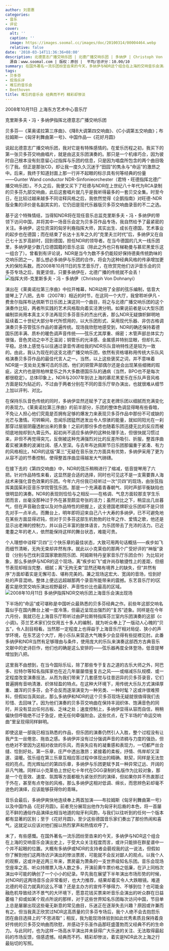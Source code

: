 ```yaml
---
author: 刘恩惠
categories:
- 音乐
- 评论
cover:
  alt: ''
  caption: ''
  image: https://images.soomal.cc/images/doc/20100314/00004464.webp
  relative: false
date: '2010-03-14T11:36:36+08:00'
description: 北德意志广播交响乐团 | 北德广播交响乐团 | 多纳伊 | Christoph Von Dohnanyi | 交响音乐会 | NDR |
  源自：www.soomal.com | 版权：原创 |  平均/总评分：10.00/10
summary: 在国外著名一流乐团纷至沓来的今天，多纳伊与NDR这个组合在上海的交响音乐会演出史上，于受大众关注程度而言，或许只能排在群星谱中一个并不起眼的位置。大概有多纳伊或NDR的支持者会藐视我的这一说法，但假如你了解到他们这两场访沪演出的惨淡票房，可能就不会反对鄙人的观点。以我个人的观察，这或许是近两三年来，票房最为萧条的一支……
tags:
- 贝多芬
- 现场乐评
- 难忘的音乐会
- Beethoven
title: 难忘的音乐会 经典而不朽 精彩却惨淡
---
```


2008年10月11日 上海东方艺术中心音乐厅



克里斯多夫・冯・多纳伊指挥北德意志广播交响乐团



贝多芬―《莱奥诺拉第三序曲》、《降B大调第四交响曲》、《C小调第五交响曲》；布拉姆斯―《匈牙利舞曲第一号》、中国作品―《花好月圆》





说起北德意志广播交响乐团，我对它是有特殊感情的。在爱乐历程之初，我买下的第一张贝多芬交响曲唱片，就是由这支乐团演奏的。那只是一个机缘巧合，因为彼时自己根本没有刻意留心过指挥与乐团的信息，只是因为唱盘所包含的两个曲目吸引了我。但正是那张CD，却让我一度久久沉迷于“田园”的隽永与“命运”的激昂之中。后来，我终于知道封面上那一行并不起眼的标示具有何等经典的份量――Gunter Wand conductor NDR-Sinfonieorchester（君特・旺德指挥北德广播交响乐团）。不久之后，我便又买下了旺德与NDR在上世纪八十年代为RCA录制的贝多芬九部交响曲，此后这套唱片就几乎是我听得最多的一套贝交全集。时至今日，在比较过越来越多不同诠释风格之后，我依然觉得《企鹅指南》对旺德-NDR版全集的评价是名副其实的，它仍旧是现代乐器版贝多芬交响曲录音的不二之选。 

基于这个特殊情结，当得知NDR将在现任音乐总监克里斯多夫・冯・多纳伊的带领下访问中国，并将其中一场音乐会定为贝多芬作品专场，我自然给予了最紧密的关注。多纳伊，这位资深的匈牙利裔指挥大师，其实出生、成长在德国，艺术事业的起步也在德国；而在结束了长达十五年之久的“克里夫兰时代”后，多纳伊又在自己七十五岁高龄时，回到德国，担任NDR的领导者。在当今德国的几大一线乐团里，多纳伊是少数几位德国籍的音乐总监（除此之外也只有梯勒曼与慕尼黑爱乐这一组合了）。曾看到有评论说，NDR是当今为数不多仍能较好保持德奥传统韵味的交响乐团之一，那么想必多纳伊与乐团的合作，将会为这种经典风格的传承增加更大的保险系数。而2008年10月11日的东艺音乐厅，在欣赏完他们访沪音乐会的贝多芬专场之后，我更坚信，只要多纳伊在，北德广播的传统就不会丢！
![指挥大师-克里斯多夫・冯・多纳伊（Christoph Von Dohnanyi）](https://images.soomal.cc/images/doc/20100314/00004463.webp)





演出在《莱奥诺拉第三序曲》中拉开帷幕，NDR动用了全部的弦乐编制，低音大提琴上了八把。去年（2007年）相近的时节，在这同一个大厅，我曾聆听伊凡・费舍尔指挥布达佩斯节日乐团上演这同一个曲目，将之与北德广播交响乐团的这个演奏作比较，两者所实践的艺术风格取向着实泾渭分明。如果说前者是以大型乐团编制崇尚用本真主义手法再现贝多芬音乐的杰出代表，那么NDR无疑旗帜鲜明地延续着二十世纪大部分年代所惯用的，以大乐团形式、采用现代乐器、非仿古格调演奏贝多芬管弦乐作品的普遍传统。现场我欣慰地感受到，NDR的确还保持着德国乐团丰满、质朴的暖色调声音传统――弦乐尤其厚重、绵密；木管声部总体实力很强，音色灵动之中不乏温润；铜管乐的光泽感、金属感并特别显眼，但却扎实、平稳。总体上感觉与以往通过录音传递给我的NDR乐队音响特性还是较为一致的。由此，我认为现在的这支北德广播交响乐团，依然有资格堪称用传统大乐队风格演奏贝多芬作品的最佳代言人之一。当然，以上这些褒奖之词，并不意味着NDR是一支处处无懈可击的乐团，他们的铜管声部偶尔还是会出现某些细微的瑕疵，这大约也是除柏林爱乐之外大多数德国乐队的通病（当然，BPO也不是每次都很稳定）。总体印象上，NDR与2007年到访上海的慕尼黑爱乐在乐队声音风格方面是较为贴近的，不过由于两者分别在不同的音乐厅举办演出，也就很难从细节上加以评判、对比。 

在保持乐队音色传统的同时，多纳伊显然还赋予了这支老牌乐团以细腻而充满变化的表现力。《莱奥诺拉第三序曲》的前半部分，乐团的整体色调显得略有些昏暗，不免让人担心他们究竟是否拥有足够的爆发力来表现贝多芬作品中那份不可或缺的光芒与激情。可转瞬间，忽闻乐团猛然迸发出令人惊骇的能量，就如同阳光在一刹那穿过层层阴霾透射出来的景象！之前的那份多虑也随着乐团迅捷无比的反应而被彻底地抛却到九霄云外。起初尚不适应多纳伊的这种处理手法，但很快就习惯过来，非但不再觉得突兀，反倒被这种充满强烈对比的反差所吸引、折服，整首序曲着实被演奏的波澜壮阔、感人至深。与去年布达佩斯节日乐团那偏重于紧凑、有力的风格相比，NDR的这版“莱三”无疑在音乐张力方面具有优势，多纳伊采用了更为从容不迫的节奏控制，使得整首序曲显得越发大气磅礴。 

在接下去的《第四交响曲》中，NDR的弦乐稍稍进行了缩减，低音提琴用了六把。针对作品特性来看，这显然是合适的选择，同时也可见这不是一支需要靠人海战术来强化音色效果的乐团。今年六月份我已经听过一次“贝四”的现场，由张弦指挥美国茱利亚音乐学院管弦乐团。那是一个充满着青春朝气、同时声部平衡缺陷也很明显的演奏。NDR的表现则恰恰与之相反――在格调、气息方面较那支学生乐团而言，丝毫没那种过于外在甚至颇显夸张的活力；虽然对比之下，稍显出几丝暮气，但在声音融合度以及对作品特性的把握上，这支德国老牌职业乐团却不是只领先对手一点半点。而舞台上，明年即将迎来自己八十大寿的多纳伊，已不可避免地在某些方面显得迟钝，但对于贝多芬这部生机勃勃的壮年之作、爱情之歌，他还是显示出老辣的控制力，并以自己丰富的肢体语言，为乐团带去了充沛的活力。已近耄耋之年的老人，依然能保持这样的舞台状态，难能可贵。 

个人理想中诠释“贝四”三个快乐章的最佳状态，大致可用两句话概括――疾步如飞而细节清晰，无拘无束却井然有序。就此以小克莱伯的那两个广受好评的“神版”录音（分别与巴伐利亚国家歌剧院乐团、阿姆斯特丹皇家音乐厅乐团合作）为比较对象，那么多纳伊与NDR的这个现场，离“疾步如飞”或许尚存敏捷性上的差距，但细节表现却相当完整、细腻；离“无拘无束”显然还略有境界上的缺失，但“井然有序”方面却着实是无懈可击、堪称完美的。兼之现场这宏大、宽阔的音场，恰到好处的声音混响，整体上便远远超越那两个录音所能带来的震撼。东艺音乐厅的I区着实是欣赏交响乐演出视野最好、声音性价比也最高的区域。 
![2008年10月11日 多纳伊指挥NDR交响乐团上海音乐会演出现场](https://images.soomal.cc/images/doc/20100314/00004464.webp)





下半场的“命运”或可堪称是中国听众最熟悉的贝多芬经典之作。前些年这部交响名篇似乎在国内舞台上被一度冷落，但最近呈现出强烈的“复苏”迹象。同样是在今年六月份，我就已在上海音乐厅聆听过由萨拉斯特指挥芬兰室内乐团演奏的这部《c小调》。芬兰艺术家们仅仅用五十多人的编制，就为听众奉上了一版动人心魄的“贝五”，令人刮目相看。当然那一定程度上也得益于上海音乐厅相对局促、狭小的声学环境，在东艺这个大厅，用小乐队来营造大气魄多少会显得有些捉襟见肘。此番多纳伊和NDR当然有足够理由与条件，使用庞大的乐队来演奏这部西方古典音乐文献中的史诗巨作，他们也的确是这么安排的――弦乐器再度全体登场，低音提琴增加到八把。 

这里我不由想到，在当今国际乐坛，除了那些专于复古之道的古乐大师之外，阿巴多、拉特尔等知名指挥家也在近几年屡屡借鉴复古之风――或缩减乐队规模、或一定程度改变演奏技法，从而为我们带来了几套感觉与往昔迥异的贝多芬录音，它们普遍拥有音响清澈、织体轻盈的特点。在这种大环境下，用传统大乐队方式演绎厚重、雄浑的贝多芬，会不会反而逐渐演变为一种另类、一种时髦？这或许很难预料，但假如当真如此，那么多纳伊和NDR的这个贝多芬现场无疑就很值得我们去珍惜、去回味了。因为他们演奏的贝多芬交响曲在保持丰润织体、饱满音色的同时，并没有显出任何古板、乏味之处；速度控制上，多纳伊显得从容而自信，稍稍偏快但呼吸绝不过于急促，绝无任何牵强附会。这些优点，在下半场的“命运交响曲”里呈现得同样鲜明。 

即使这是一部我已相当熟悉的作品，但乐团的演奏仍然引人入胜，整个过程没有让我产生一丝倦怠、拖沓之感。多纳伊并没有过分强调声音的浓稠与力度的强劲，但也绝对不曾因为这相对收敛的乐风，而丧失应有的凝重感和表现力，一切都严丝合缝、恰到好处。第一乐章，庄严中透出激昂；紧接着的柔板，抒情、伟岸却又深邃、温暖。弦乐组在第三乐章互相应答过程中体现出的精确、默契，同样是无法忽视的亮点。而光辉灿烂的第四乐章，多纳伊与乐团更赋予其一种异常辽远、开阔的非凡气魄。同样以小克莱伯上世纪七十年代在DGG录制的名版作为比较对象，那是一个在音效、速度、氛围等方面都极为紧张炽烈的演绎，但如果你并不热衷那过于外在，甚至有点夸张的风格，那么多纳伊这相对低调、绵长，而思辨色彩却毫不逊色的演绎，应该能够获得你的青睐。 

音乐会最后，多纳伊爽快地连续奉上两首加演――布拉姆斯《匈牙利舞曲第一号》以及中国作品《花好月圆》。前者充分展现出他作为匈牙利后裔的本色，将一首屡见不鲜的通俗作品演绎出相当地道的匈牙利风韵，与我们以往听到的任何一个版本都有显著的区别；至于《花好月圆》，至少这些德国音乐家们奏出了那份热闹和喜气，这就足以应该对他们报以热烈掌声和热情欢呼了。 

末了，有些感慨。在国外著名一流乐团纷至沓来的今天，多纳伊与NDR这个组合在上海的交响音乐会演出史上，于受大众关注程度而言，或许只能排在群星谱中一个并不起眼的位置。大概有多纳伊或NDR的支持者会藐视我的这一说法，但假如你了解到他们这两场访沪演出的惨淡票房，可能就不会反对鄙人的观点。以我个人的观察，这或许是近两三年来，票房最为萧条的一支世界级知名乐团。音乐会现场空座率之高、听众持赠票入场人数之多，开演前黄牛票价格之低廉，在沪上同档次演出中可能的确创了一个小小的纪录。早先我在展望下半年演出市场形势的时候，对NDR的这两场音乐会非常看好，也大力推荐，结果却着实令人大跌眼镜。难道北德的号召力就真的这么不堪？还是主办方的宣传不够得力、不够到位？也可能金融危机导致经济不景气的大环境下，愿意花钱买票来听音乐会演出的听众群在日益萎缩？抑或如某个观点所说的那样，对于这些世界知名乐团每次访问中国，节目单上总是屡屡出现这些毫无新意的常见曲目，乐迷正在逐渐失去兴趣？原因或许兼而有之。但当我真正欣赏过NDR这高质量的贝多芬专场后，我个人绝不会去抱怨乐团在曲目选择上的“不思进取”；相反，我为能现场体验到如此优秀素质且保持着良好传统的贝多芬交响曲而欣慰，并感动于乐圣作品那旺盛蓬勃而又经典不朽的生命力。与此同时，也为这样一场高水平演出并未获得广大乐迷的关注、无法取得最起码的市场反馈，倍感遗憾。经典而不朽、精彩却惨淡，着实是NDR此次上海之行最贴切的写照。
